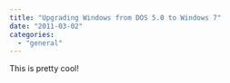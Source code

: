 ```yaml
---
title: "Upgrading Windows from DOS 5.0 to Windows 7"
date: "2011-03-02"
categories: 
  - "general"
---
```


This is pretty cool!
